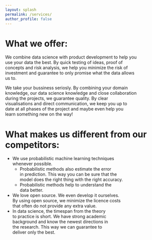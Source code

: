 ```yaml
---
layout: splash
permalink: /services/
author_profile: false
---
```



# What we offer:

We combine data science with product development to help you  
use your data the best. By quick testing of ideas, proof of  
concepts and risk analysis, we help you minimize the risk of  
investment and guarantee to only promise what the data allows  
us to.  

We take your bussiness seriosly. By combining your domain  
knowledge, our data science knowledge and close collaboration  
during the projects, we guarantee quality. By clear  
visualisations and direct communication, we keep you up to  
date at all phases of the project and maybe even help you  
learn something new on the way!

# What makes us different from our competitors:
* We use probabilistic machine learning techniques  
whenever possible.
  * Probabilistic methods also estimate the error  
  in prediction. This way you can be sure that the  
  model does the right thing with the right accuracy.
  * Probabilistic methods help to understand the  
  data better.
* We love open source. We even develop it ourselves.  
By using open source, we minimize the licence costs  
that often do not provide any extra value.
* In data science, the timespan from the theory  
to practice is short. We have strong academic  
background and know the newest directions in  
the research. This way we can guarantee to  
deliver only the best.
